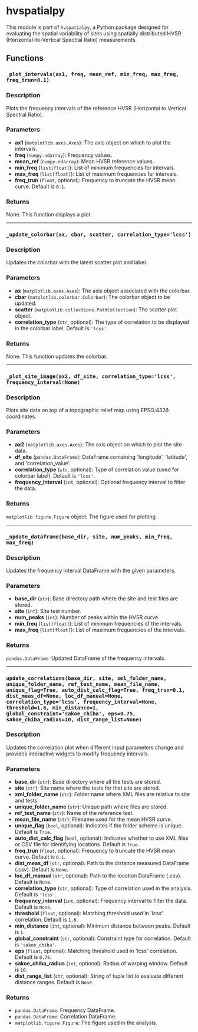# hvspatialpy

This module is part of `hvspatialpy`, a Python package designed for evaluating the spatial variability of sites using spatially distributed HVSR (Horizontal-to-Vertical Spectral Ratio) measurements.

## Functions

### `_plot_intervals(ax1, freq, mean_ref, min_freq, max_freq, freq_trun=0.1)`

### Description
Plots the frequency intervals of the reference HVSR (Horizontal to Vertical Spectral Ratio).

### Parameters
- **ax1** (`matplotlib.axes.Axes`): The axis object on which to plot the intervals.
- **freq** (`numpy.ndarray`): Frequency values.
- **mean_ref** (`numpy.ndarray`): Mean HVSR reference values.
- **min_freq** (`list[float]`): List of minimum frequencies for intervals.
- **max_freq** (`list[float]`): List of maximum frequencies for intervals.
- **freq_trun** (`float`, optional): Frequency to truncate the HVSR mean curve. Default is `0.1`.

### Returns
None. This function displays a plot.

---

### `_update_colorbar(ax, cbar, scatter, correlation_type='lcss')`

### Description
Updates the colorbar with the latest scatter plot and label.

### Parameters
- **ax** (`matplotlib.axes.Axes`): The axis object associated with the colorbar.
- **cbar** (`matplotlib.colorbar.Colorbar`): The colorbar object to be updated.
- **scatter** (`matplotlib.collections.PathCollection`): The scatter plot object.
- **correlation_type** (`str`, optional): The type of correlation to be displayed in the colorbar label. Default is `'lcss'`.

### Returns
None. This function updates the colorbar.

---

### `_plot_site_image(ax2, df_site, correlation_type='lcss', frequency_interval=None)`

### Description
Plots site data on top of a topographic relief map using EPSG:4326 coordinates.

### Parameters
- **ax2** (`matplotlib.axes.Axes`): The axis object on which to plot the site data.
- **df_site** (`pandas.DataFrame`): DataFrame containing 'longitude', 'latitude', and 'correlation_value'.
- **correlation_type** (`str`, optional): Type of correlation value (used for colorbar label). Default is `'lcss'`.
- **frequency_interval** (`int`, optional): Optional frequency interval to filter the data.

### Returns
`matplotlib.figure.Figure` object: The figure used for plotting.

---

### `_update_dataframe(base_dir, site, num_peaks, min_freq, max_freq)`

### Description
Updates the frequency interval DataFrame with the given parameters.

### Parameters
- **base_dir** (`str`): Base directory path where the site and test files are stored.
- **site** (`int`): Site test number.
- **num_peaks** (`int`): Number of peaks within the HVSR curve.
- **min_freq** (`list[float]`): List of minimum frequencies of the intervals.
- **max_freq** (`list[float]`): List of maximum frequencies of the intervals.

### Returns
`pandas.DataFrame`: Updated DataFrame of the frequency intervals.

---

### `update_correlations(base_dir, site, xml_folder_name, unique_folder_name, ref_test_name, mean_file_name, unique_flag=True, auto_dist_calc_flag=True, freq_trun=0.1, dist_meas_df=None, loc_df_manual=None, correlation_type='lcss', frequency_interval=None, threshold=1.6, min_distance=1, global_constraint='sakoe_chiba', eps=0.75, sakoe_chiba_radius=10, dist_range_list=None)`

### Description
Updates the correlation plot when different input parameters change and provides interactive widgets to modify frequency intervals.

### Parameters
- **base_dir** (`str`): Base directory where all the tests are stored.
- **site** (`str`): Site name where the tests for that site are stored.
- **xml_folder_name** (`str`): Folder name where XML files are relative to site and tests.
- **unique_folder_name** (`str`): Unique path where files are stored.
- **ref_test_name** (`str`): Name of the reference test.
- **mean_file_name** (`str`): Filename used for the mean HVSR curve.
- **unique_flag** (`bool`, optional): Indicates if the folder scheme is unique. Default is `True`.
- **auto_dist_calc_flag** (`bool`, optional): Indicates whether to use XML files or CSV file for identifying locations. Default is `True`.
- **freq_trun** (`float`, optional): Frequency to truncate the HVSR mean curve. Default is `0.1`.
- **dist_meas_df** (`str`, optional): Path to the distance measured DataFrame (.csv). Default is `None`.
- **loc_df_manual** (`str`, optional): Path to the location DataFrame (.csv). Default is `None`.
- **correlation_type** (`str`, optional): Type of correlation used in the analysis. Default is `'lcss'`.
- **frequency_interval** (`int`, optional): Frequency interval to filter the data. Default is `None`.
- **threshold** (`float`, optional): Matching threshold used in 'lcss' correlation. Default is `1.6`.
- **min_distance** (`int`, optional): Minimum distance between peaks. Default is `1`.
- **global_constraint** (`str`, optional): Constraint type for correlation. Default is `'sakoe_chiba'`.
- **eps** (`float`, optional): Matching threshold used in 'lcss' correlation. Default is `0.75`.
- **sakoe_chiba_radius** (`int`, optional): Radius of warping window. Default is `10`.
- **dist_range_list** (`str`, optional): String of tuple list to evaluate different distance ranges. Default is `None`.

### Returns
- `pandas.DataFrame`: Frequency DataFrame.
- `pandas.DataFrame`: Correlation DataFrame.
- `matplotlib.figure.Figure`: The figure used in the analysis.

